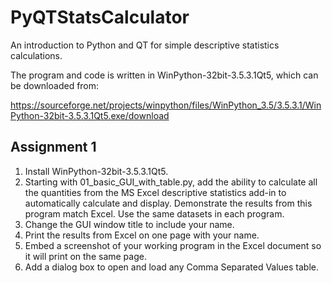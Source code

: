 # PyQTStatsCalculator
An introduction to Python and QT for simple descriptive statistics calculations.

The program and code is written in WinPython-32bit-3.5.3.1Qt5, which can be downloaded from:

https://sourceforge.net/projects/winpython/files/WinPython_3.5/3.5.3.1/WinPython-32bit-3.5.3.1Qt5.exe/download

## Assignment 1
  1. Install WinPython-32bit-3.5.3.1Qt5. 
  2. Starting with 01_basic_GUI_with_table.py, add the ability to calculate all the quantities from the MS Excel descriptive statistics add-in to automatically calculate and display. Demonstrate the results from this program match Excel. Use the same datasets in each program.  
  4. Change the GUI window title to include your name.
  5. Print the results from Excel on one page with your name. 
  6. Embed a screenshot of your working program in the Excel document so it will print on the same page. 
  3. Add a dialog box to open and load any Comma Separated Values table. 
